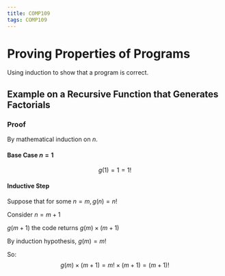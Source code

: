 ```yaml
---
title: COMP109
tags: COMP109
---
```

# Proving Properties of Programs
Using induction to show that a program is correct.
## Example on a Recursive Function that Generates Factorials
### Proof
By mathematical induction on $n$.

#### Base Case $n=1$
$$g(1)=1=1!$$

#### Inductive Step
Suppose that for some $n=m, g(n)=n!$

Consider $n=m+1$

$g(m+1)$ the code returns $g(m)\times(m+1)$

By induction hypothesis, $g(m)=m!$

So: 
$$g(m)\times(m+1)=m!\times(m+1)=(m+1)!$$

